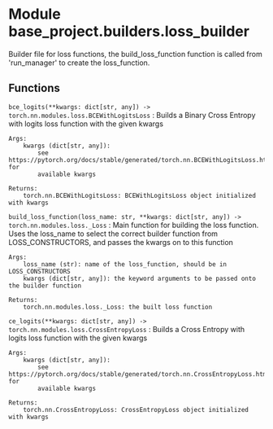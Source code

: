 Module base_project.builders.loss_builder
=========================================
Builder file for loss functions, the build_loss_function function is called from 'run_manager'
to create the loss_function.

Functions
---------

    
`bce_logits(**kwargs: dict[str, any]) -> torch.nn.modules.loss.BCEWithLogitsLoss`
:   Builds a Binary Cross Entropy with logits loss function with the given kwargs
    
    Args:
        kwargs (dict[str, any]):
            see https://pytorch.org/docs/stable/generated/torch.nn.BCEWithLogitsLoss.html for
            available kwargs
    
    Returns:
        torch.nn.BCEWithLogitsLoss: BCEWithLogitsLoss object initialized with kwargs

    
`build_loss_function(loss_name: str, **kwargs: dict[str, any]) -> torch.nn.modules.loss._Loss`
:   Main function for building the loss function. Uses the loss_name to select the correct builder
    function from LOSS_CONSTRUCTORS, and passes the kwargs on to this function
    
    Args:
        loss_name (str): name of the loss_function, should be in LOSS_CONSTRUCTORS
        kwargs (dict[str, any]): the keyword arguments to be passed onto the builder function
    
    Returns:
        torch.nn.modules.loss._Loss: the built loss function

    
`ce_logits(**kwargs: dict[str, any]) -> torch.nn.modules.loss.CrossEntropyLoss`
:   Builds a Cross Entropy with logits loss function with the given kwargs
    
    Args:
        kwargs (dict[str, any]):
            see https://pytorch.org/docs/stable/generated/torch.nn.CrossEntropyLoss.html for
            available kwargs
    
    Returns:
        torch.nn.CrossEntropyLoss: CrossEntropyLoss object initialized with kwargs